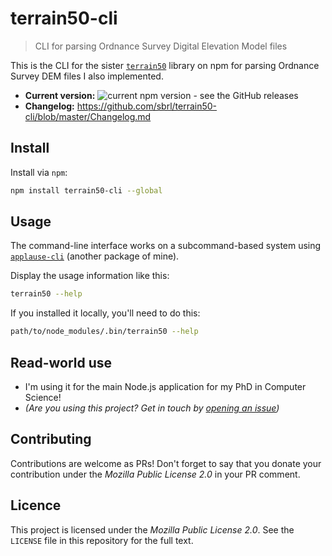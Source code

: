 # terrain50-cli

> CLI for parsing Ordnance Survey Digital Elevation Model files

This is the CLI for the sister [`terrain50`](https://www.npmjs.com/package/terrain50) library on npm for parsing Ordnance Survey DEM files I also implemented.

 - **Current version:** ![current npm version - see the GitHub releases](https://img.shields.io/npm/v/terrain50-cli)
 - **Changelog:** https://github.com/sbrl/terrain50-cli/blob/master/Changelog.md


## Install
Install via `npm`:

```bash
npm install terrain50-cli --global
```


## Usage
The command-line interface works on a subcommand-based system using [`applause-cli`](https://npmjs.org/packages/applause-cli) (another package of mine).

Display the usage information like this:

```bash
terrain50 --help
```

If you installed it locally, you'll need to do this:

```bash
path/to/node_modules/.bin/terrain50 --help
```


## Read-world use
 - I'm using it for the main Node.js application for my PhD in Computer Science!
 - _(Are you using this project? Get in touch by [opening an issue](https://github.com/sbrl/terrain50/issues/new))_


## Contributing
Contributions are welcome as PRs! Don't forget to say that you donate your contribution under the _Mozilla Public License 2.0_ in your PR comment.


## Licence
This project is licensed under the _Mozilla Public License 2.0_. See the `LICENSE` file in this repository for the full text.
